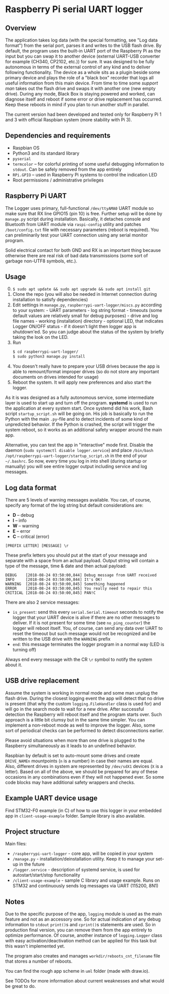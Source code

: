 # Raspberry Pi serial UART logger

## Overview
The application takes log data (with the special formatting, see "Log data format") from the serial port, parses it and writes to the USB flash drive. By default, the program uses the built-in UART port of the Raspberry Pi as the input but you can swap it to another device (external UART-USB converter for example (CH340, CP2102, etc.)) for sure. It was designed to be fully autonomous in terms of the external control of any kind and to deliver following functionality. The device as a whole sits as a plugin beside some primary device and plays the role of a "black box" recorder that logs all useful information from this main device. From time to time some *support man* takes out the flash drive and swaps it with another one (new empty drive). During any mode, Black Box is staying powered and worked, can diagnose itself and reboot if some error or drive replacement has occurred. Keep these reboots in mind if you plan to run another stuff in parallel.

The current version had been developed and tested only for Raspberry Pi 1 and 3 with official Raspbian system (more stability with Pi 3).

## Dependencies and requirements
 - Raspbian OS
 - Python3 and its standard library
 - `pyserial`
 - `termcolor` – for colorful printing of some useful debugging information to `stdout`. Can be safely removed from the app entirely
 - `RPi.GPIO` – used in Raspberry Pi systems to control the indication LED
 - Root permissions / administrative privileges

## Raspberry Pi UART
The Logger uses primary, full-functional `/dev/ttyAMA0` UART module so make sure that RX line GPIO15 (pin 10) is free. Further setup will be done by `manage.py` script during installation. Basically, it detaches console and Bluetooth from UART module via `raspi-config` utility and patches `/boot/config.txt` file with necessary parameters (reboot is required). You can preliminarily test your UART connection using any serial monitor program.

Solid electrical contact for both GND and RX is an important thing because otherwise there are real risk of bad data transmissions (some sort of garbage non-UTF8 symbols, etc.).

## Usage
  0. `$ sudo apt update && sudo apt upgrade && sudo apt install git`
  1. Clone the repo (you will also be needed in Internet connection during installation to satisfy dependencies)
  2. Edit settings in `manage.py`, `raspberrypi-uart-logger/miscs.py` according to your system:
    - UART parameters
    - log string format
    - timeouts (some default values are relatively small for debug purposes)
    - drive and log file names
    - working (installation) directory
    - optional LED, that indicates Logger ON/OFF status - if it doesn't light then logger app is shutdown'ed. So you can judge about the status of the system by briefly taking the look on the LED.
  3. Run
     ```bash
     $ cd raspberrypi-uart-logger/
     $ sudo python3 manage.py install
     ```
  4. You doesn't really have to prepare your USB drives because the app is able to remount/format improper drives (so do not store any important documents on drives intended for usage)
  5. Reboot the system. It will apply new preferences and also start the logger.

As it is was designed as a fully autonomous service, some intermediate layer is used to start up and turn off the program. **systemd** is used to run the application at every system start. Once systemd did his work, Bash script `startup_script.sh` will be going on. His job is basically to run the Python with the main `.py`-file and to detect incidents of some kind of unpredicted behavior. If the Python is crashed, the script will trigger the system reboot, so it works as an additional safety wrapper around the main app.

Alternative, you can test the app in "interactive" mode first. Disable the daemon (`sudo systemctl disable logger.service`) and place `/bin/bash /opt/raspberrypi-uart-logger/startup_script.sh` in the end of your `~/.bashrc`. So now, every time you log in into shell (during startup or manually) you will see entire logger output including service and log messages.

## Log data format
There are 5 levels of warning messages available. You can, of course, specify any format of the log string but default considerations are:
 - **D** – debug
 - **I** – info
 - **W** – warning
 - **E** – error
 - **C** – critical (error)

`[PREFIX LETTER] [MESSAGE] \r`

These prefix letters you should put at the start of your message and separate with a space from an actual payload. Output string will contain a type of the message, time & date and then actual payload:
```plain
DEBUG    [2018-08-24 03:50:00,844] Debug message from UART received
INFO     [2018-08-24 03:50:00,844] It's OK!
WARNING  [2018-08-24 03:50:00,845] Something happened
ERROR    [2018-08-24 03:50:00,845] You really need to repair this
CRITICAL [2018-08-24 03:50:00,845] PAN!C
```

There are also 2 service messages:
 - `is_present`: send this every `serial.Serial.timeout` seconds to notify the logger that your UART device is alive if there are no other messages to deliver. If it is not present for some time (see `no_ping_counter`) the logger will reboot itself. You, of course, can send any data over UART to reset the timeout but such message would not be recognized and be written to the USB drive with the `WARNING` prefix
 - `end`: this message terminates the logger program in a normal way (LED is turning off)

Always end every message with the CR `\r` symbol to notify the system about it.

## USB drive replacement
Assume the system is working in normal mode and some man unplug the flash drive. During the closest logging event the app will detect that no drive is present (that why the custom `logging.FileHandler` class is used for) and will go in the search mode to wait for a new drive. After successful detection the Raspberry will reboot itself and the program starts over. Such approach is a little bit clumsy but in the same time simpler. You can implement a non-reboot mode as well to improve the logger. Also, some sort of periodical checks can be performed to detect disconnections earlier.

Please avoid situations when more than one drive is plugged to the Raspberry simultaneously as it leads to an undefined behavior.

Raspbian by default is set to auto-mount some drives and create `DRIVE_NAMEn` mountpoints (`n` is a number) in case their names are equal. Also, different drives in system are represented by `/dev/sdX1` devices (`X` is a letter). Based on all of the above, we should be prepared for any of these occasions in any combinations even if they will not happened ever. So some code blocks may have additional safety wrappers and checks.

## Example UART device usage
Find STM32-F0 example (in C) of how to use this logger in your embedded app in `client-usage-example` folder. Sample library is also available.

## Project structure
Main files:
 - `/raspberrypi-uart-logger` - core app, will be copied in your system
 - `/manage.py` - installation/deinstallation utility. Keep it to manage your set-up in the future
 - `/logger.service` - description of systemd service, is used for autostart/start/stop functionality
 - `/client-usage-example` - sample C library and usage example. Runs on STM32 and continuously sends log messages via UART (115200, 8N1)

## Notes
Due to the specific purpose of the app, `logging` module is used as the main feature and not as an accessory one. So for actual indication of any debug information to `stdout` `print()`s and `cprint()`s statements are used. So in production final version, you can remove them from the app entirely to optimize performance. Of course, another instance of `logging.Logger` class with easy activation/deactivation method can be applied for this task but this wasn't implemented yet.

The program also creates and manages `workdir/reboots_cnt_filename` file that stores a number of reboots.

You can find the rough app scheme in `uml` folder (made with draw.io).

See TODOs for more information about current weaknesses and what would be great to do.
